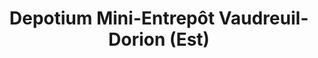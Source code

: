 ---
title: "Depotium Mini-Entrepôt Vaudreuil-Dorion (Est)"
url: /vaudreuil-dorion/depotium-mini-entrepot-vaudreuil-dorion-est/
shop: storage rental
---